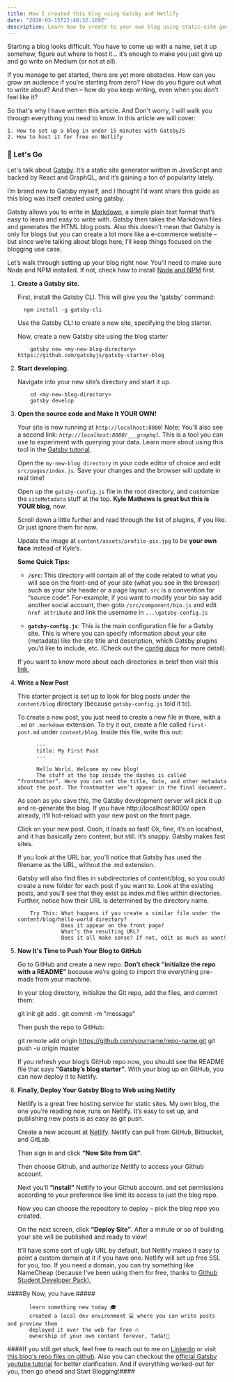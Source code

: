 ```yaml
---
title: How I created this blog using Gatsby and Netlify
date: "2020-03-15T22:40:32.169Z"
description: Learn how to create to your own blog using static-site generator like Gatsby and deploy it with the help of Netfily.
---
```


Starting a blog looks difficult. You have to come up with a name, set it up somehow, figure out where to host it… it’s enough to make you just give up and go write on Medium (or not at all).

If you manage to get started, there are yet more obstacles. How can you grow an audience if you’re starting from zero? How do you figure out what to write about? And then – how do you keep writing, even when you don’t feel like it?

So that's why I have written this article. And Don't worry, I will walk you through everything you need to know. In this article we will cover:

    1. How to set up a blog in under 15 minutes with GatsbyJS
    2. How to host it for free on Netlify

### 🚀 Let's Go

Let's talk about [Gatsby](https://www.gatsbyjs.org/). It’s a static site generator written in JavaScript and backed by React and GraphQL, and it’s gaining a ton of popularity lately.

I’m brand new to Gatsby myself, and I thought I’d want share this guide as this blog was itself created using gatsby.

Gatsby allows you to write in [Markdown](https://en.wikipedia.org/wiki/Markdown), a simple plain text format that’s easy to learn and easy to write with. Gatsby then takes the Markdown files and generates the HTML blog posts. Also this doesn't mean that Gatsby is only for blogs but you can create a lot more like a e-commerce website – but since we’re talking about blogs here, I’ll keep things focused on the blogging use case.

Let’s walk through setting up your blog right now. You’ll need to make sure Node and NPM installed. If not, check how to install [Node and NPM](https://nodejs.org/) first.

  1.  **Create a Gatsby site.**

      First, install the Gatsby CLI. This will give you the 'gatsby' command:

      ```shell
        npm install -g gatsby-cli
      ```
      Use the Gatsby CLI to create a new site, specifying the blog starter.

      Now, create a new Gatsby site using the blog starter
      ```shell
          gatsby new <my-new-blog-directory> https://github.com/gatsbyjs/gatsby-starter-blog
      ``` 

  2.  **Start developing.**

      Navigate into your new site’s directory and start it up.

      ```shell
          cd <my-new-blog-directory>
          gatsby develop
      ```

  3.  **Open the source code and Make It YOUR OWN!**

      Your site is now running at `http://localhost:8000`!
      Note: You'll also see a second link: _`http://localhost:8000/___graphql`_. This is a tool you  can use to experiment with querying your data. Learn more about using this tool in the [Gatsby tutorial](https://www.gatsbyjs.org/tutorial/part-five/#introducing-graphiql).

      Open the `my-new-blog directory` in your code editor of choice and edit `src/pages/index.js`. Save your changes and the browser will update in real time!

      Open up the `gatsby-config.js` file in the root directory, and customize the `siteMetadata` stuff at the top. **Kyle Mathews is great but this is YOUR blog**, now.

      Scroll down a little further and read through the list of plugins, if you like. Or just ignore them for now.

      Update the image at `content/assets/profile-pic.jpg` to be **your own face** instead of Kyle’s.

      **Some Quick Tips:**

      - **`/src`**: This directory will contain all of the code related to what you will see on the front-end of your site (what you see in the browser) such as your site header or a page layout. `src` is a convention for “source code”. For-example, if you want to modify your bio say add another social account, then goto `/src/component/bio.js` and edit `href attribute` and link the username in `...\gatsby-config.js` 

      - **`gatsby-config.js`**: This is the main configuration file for a Gatsby site. This is where you can specify information about your site (metadata) like the site title and description, which Gatsby plugins you’d like to include, etc. (Check out the [config docs](https://www.gatsbyjs.org/docs/gatsby-config/) for more detail).

      If you want to know more about each directories in brief then visit this [link.](https://github.com/tarunv09/blog-demo/blob/master/README.md)


  4.  **Write a New Post**

      This starter project is set up to look for blog posts under the `content/blog` directory (because `gatsby-config.js` told it to).

      To create a new post, you just need to create a new file in there, with a `.md` or `.markdown` extension. To try it out, create a file called `first-post.md` under `content/blog`. Inside this file, write this out:

      ```shell
            ---
            title: My First Post
            ---

            Hello World, Welcome my new blog!
            The stuff at the top inside the dashes is called “frontmatter”. Here you can set the title, date, and other metadata about the post. The frontmatter won’t appear in the final document.
      ```

      As soon as you save this, the Gatsby development server will pick it up and re-generate the blog. If you have http://localhost:8000/ open already, it’ll hot-reload with your new post on the front page.

      Click on your new post. Oooh, it loads so fast! Ok, fine, it’s on localhost, and it has basically zero content, but still. It’s snappy. Gatsby makes fast sites.

      If you look at the URL bar, you’ll notice that Gatsby has used the filename as the URL, without the .md extension.

      Gatsby will also find files in subdirectories of content/blog, so you could create a new folder for each post if you want to. Look at the existing posts, and you’ll see that they exist as index.md files within directories. Further, notice how their URL is determined by the directory name.

      ```shell
          Try This: What happens if you create a similar file under the content/blog/hello-world directory?
                    Does it appear on the front page? 
                    What’s the resulting URL? 
                    Does it all make sense? If not, edit as much as want!
      ```

  5. **Now It's Time to Push Your Blog to GitHub**

      Go to GitHub and create a new repo. **Don’t check “initialize the repo with a README”** because we’re going to import the everything pre-made from your machine.

      In your blog directory, initialize the Git repo, add the files, and commit them:

        git init
        git add .
        git commit -m "message"
        
      Then push the repo to GitHub:

        git remote add origin https://github.com/yourname/repo-name.git
        git push -u origin master
    
      If you refresh your blog’s GitHub repo now, you should see the README file that says **“Gatsby’s blog starter”**. With your blog up on GitHub, you can now deploy it to Netlify.

  6. **Finally, Deploy Your Gatsby Blog to Web using Netlify**

      
      Netlify is a great free hosting service for static sites. My own blog, the one you’re reading now, runs on Netlify. It’s easy to set up, and publishing new posts is as easy as git push.

      Create a new account at [Netlify](http://app.netlify.com/). Netlify can pull from GitHub, Bitbucket, and GitLab.

      Then sign in and click **“New Site from Git”**.

      Then choose Github, and authorize Netlify to access your Github account.

      Next you’ll **“install”** Netlify to your Github account. and set permissions according to your preference like limit its access to just the blog repo.

      Now you can choose the repository to deploy – pick the blog repo you created.

      On the next screen, click **“Deploy Site”**. After a minute or so of building, your site will be published and ready to view!

      It’ll have some sort of ugly URL by default, but Netlify makes it easy to point a custom domain at it if you have one. Netlify will set up free SSL for you, too. If you need a domain, you can try something like NameCheap (because I've been using them for free, thanks to [Github Student Developer Pack).](https://education.github.com/pack) 

   ####By Now, you have:#####

           learn something new today 🎓  
           created a local dev environment 💻 where you can write posts and preview them
           deployed it over the web for free 🔥 
           ownership of your own content forever, Tada!🎉

   ####If you still get stuck, feel free to reach out to me on [Linkedin](https://in.linkedin.com/in/tarunv09) or visit [this blog's repo files on github](https://github.com/tarunv09/blog-demo). Also you can checkout the [official Gatsby youtube tutorial](https://www.youtube.com/watch?v=xJVHWhO9bJY) for better clarification. And if everything worked-out for you, then go ahead and Start Blogging!####